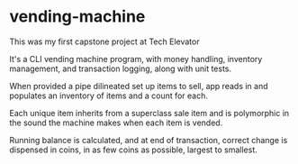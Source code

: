 # vending-machine

This was my first capstone project at Tech Elevator

It's a CLI vending machine program, with money handling, inventory management, and transaction logging, along with unit tests.

When provided a pipe dilineated set up items to sell, app reads in and populates an inventory of items and a count for each.

Each unique item inherits from a superclass sale item and is polymorphic in the sound the machine makes when each item is vended.

Running balance is calculated, and at end of transaction, correct change is dispensed in coins, in as few coins as possible, largest to smallest.


